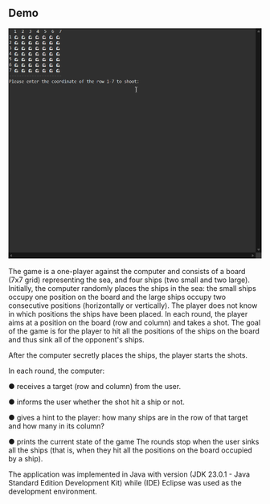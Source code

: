 ## Demo

![Παρουσίαση Εφαρμογής](demo.gif)

The game is a one-player against the computer and consists of a board (7x7 grid) representing the sea, and four ships (two small and two large). Initially, the computer randomly places the ships in the sea: the small ships occupy one position on the board and the large ships occupy two consecutive positions (horizontally or vertically). The player does not know in which positions the ships have been placed. In each round, the player aims at a position on the board (row and column) and takes a shot. The goal of the game is for the player to hit all the positions of the ships on the board and thus sink all of the opponent's ships.

After the computer secretly places the ships, the player starts the shots. 

In each round, the computer: 

● receives a target (row and column) from the user. 

● informs the user whether the shot hit a ship or not. 

● gives a hint to the player: how many ships are in the row of that target and how many in its column? 

● prints the current state of the game The rounds stop when the user sinks all the ships (that is, when they hit all the positions on the board occupied by a ship).

The application was implemented in Java with version (JDK 23.0.1 - Java Standard Edition Development Kit) while (IDE) Eclipse was used as the development environment.
